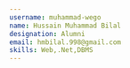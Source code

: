 ```yaml
---
username: muhammad-wego
name: Hussain Muhammad Bilal
designation: Alumni
email: hmbilal.998@gmail.com
skills: Web,.Net,DBMS
---
```

